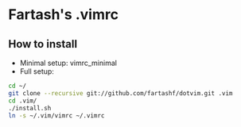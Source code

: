 # Fartash's .vimrc
## How to install
* Minimal setup: vimrc\_minimal
* Full setup:
```Bash
cd ~/
git clone --recursive git://github.com/fartashf/dotvim.git .vim
cd .vim/
./install.sh
ln -s ~/.vim/vimrc ~/.vimrc
```
